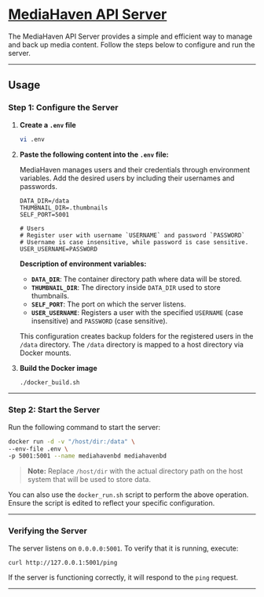 # <u>MediaHaven API Server</u>

The MediaHaven API Server provides a simple and efficient way to manage and back up media content. Follow the steps below to configure and run the server.

---

## Usage

### Step 1: Configure the Server

1. **Create a `.env` file**

   ```bash
   vi .env
   ```

2. **Paste the following content into the `.env` file:**

   MediaHaven manages users and their credentials through environment variables. Add the desired users by including their usernames and passwords.

   ```text
   DATA_DIR=/data
   THUMBNAIL_DIR=.thumbnails
   SELF_PORT=5001

   # Users
   # Register user with username `USERNAME` and password `PASSWORD`
   # Username is case insensitive, while password is case sensitive.
   USER_USERNAME=PASSWORD
   ```

   **Description of environment variables:**
   
   - **`DATA_DIR`**: The container directory path where data will be stored.
   - **`THUMBNAIL_DIR`**: The directory inside `DATA_DIR` used to store thumbnails.
   - **`SELF_PORT`**: The port on which the server listens.
   - **`USER_USERNAME`**: Registers a user with the specified `USERNAME` (case insensitive) and `PASSWORD` (case sensitive).

   This configuration creates backup folders for the registered users in the `/data` directory. The `/data` directory is mapped to a host directory via Docker mounts.

3. **Build the Docker image**

   ```bash
   ./docker_build.sh
   ```

---

### Step 2: Start the Server

Run the following command to start the server:

```bash
docker run -d -v "/host/dir:/data" \
--env-file .env \
-p 5001:5001 --name mediahavenbd mediahavenbd
```

> **Note:** Replace `/host/dir` with the actual directory path on the host system that will be used to store data.

You can also use the `docker_run.sh` script to perform the above operation. Ensure the script is edited to reflect your specific configuration.

---

### Verifying the Server

The server listens on `0.0.0.0:5001`. To verify that it is running, execute:

```bash
curl http://127.0.0.1:5001/ping
```

If the server is functioning correctly, it will respond to the `ping` request.

---

